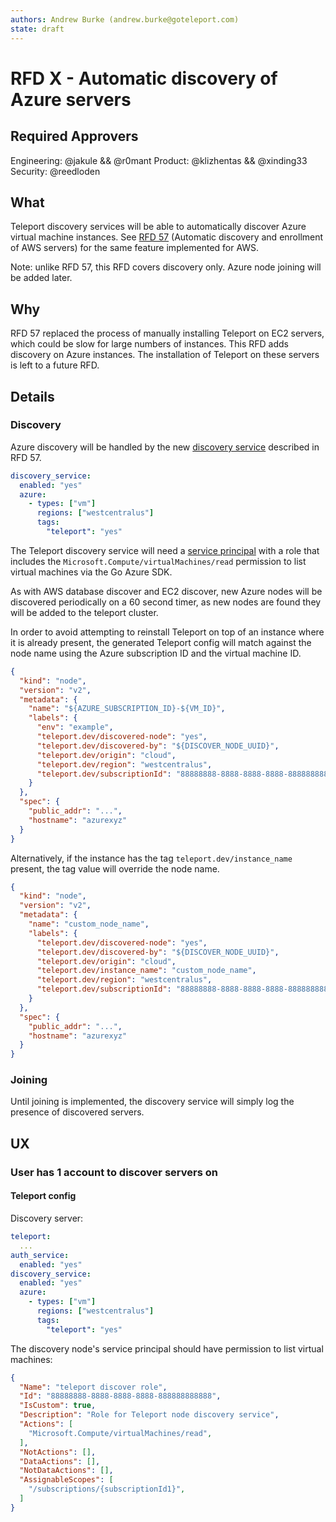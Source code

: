 ```yaml
---
authors: Andrew Burke (andrew.burke@goteleport.com)
state: draft
---
```


# RFD X - Automatic discovery of Azure servers

## Required Approvers
Engineering: @jakule && @r0mant
Product: @klizhentas && @xinding33
Security: @reedloden

## What

Teleport discovery services will be able to automatically discover Azure virtual machine
instances. See [RFD 57](https://github.com/gravitational/teleport/blob/master/rfd/0057-automatic-aws-server-discovery.md)
(Automatic discovery and enrollment of AWS servers) for the same feature implemented
for AWS.

Note: unlike RFD 57, this RFD covers discovery only. Azure node joining will be added
later.

## Why

RFD 57 replaced the process of manually installing Teleport on EC2 servers, which
could be slow for large numbers of instances. This RFD adds discovery on Azure
instances. The installation of Teleport on these servers is left to a future RFD.

## Details

### Discovery

Azure discovery will be handled by the new [discovery service](https://github.com/gravitational/teleport/blob/master/rfd/0057-automatic-aws-server-discovery.md#discovery) described in RFD 57.

```yaml
discovery_service:
  enabled: "yes"
  azure:
    - types: ["vm"]
      regions: ["westcentralus"]
      tags:
        "teleport": "yes"
```

The Teleport discovery service will need a [service principal](https://learn.microsoft.com/en-us/cli/azure/create-an-azure-service-principal-azure-cli?view=azure-cli-latest) with a role that includes the `Microsoft.Compute/virtualMachines/read`
permission to list virtual machines via the Go Azure SDK.

As with AWS database discover and EC2 discover, new Azure nodes will be discovered
periodically on a 60 second timer, as new nodes are found they will be added to the
teleport cluster.

In order to avoid attempting to reinstall Teleport on top of an instance where it is
already present, the generated Teleport config will match against the node name using
the Azure subscription ID and the virtual machine ID.

```json
{
  "kind": "node",
  "version": "v2",
  "metadata": {
    "name": "${AZURE_SUBSCRIPTION_ID}-${VM_ID}",
    "labels": {
      "env": "example",
      "teleport.dev/discovered-node": "yes",
      "teleport.dev/discovered-by": "${DISCOVER_NODE_UUID}",
      "teleport.dev/origin": "cloud",
      "teleport.dev/region": "westcentralus",
      "teleport.dev/subscriptionId": "88888888-8888-8888-8888-888888888888"
    }
  },
  "spec": {
    "public_addr": "...",
    "hostname": "azurexyz"
  }
}
```

Alternatively, if the instance has the tag `teleport.dev/instance_name` present, the tag
value will override the node name.

```json
{
  "kind": "node",
  "version": "v2",
  "metadata": {
    "name": "custom_node_name",
    "labels": {
      "teleport.dev/discovered-node": "yes",
      "teleport.dev/discovered-by": "${DISCOVER_NODE_UUID}",
      "teleport.dev/origin": "cloud",
      "teleport.dev/instance_name": "custom_node_name",
      "teleport.dev/region": "westcentralus",
      "teleport.dev/subscriptionId": "88888888-8888-8888-8888-888888888888"
    }
  },
  "spec": {
    "public_addr": "...",
    "hostname": "azurexyz"
  }
}
```

### Joining

Until joining is implemented, the discovery service will simply log the presence of
discovered servers.

## UX

### User has 1 account to discover servers on

#### Teleport config

Discovery server:
```yaml
teleport:
  ...
auth_service:
  enabled: "yes"
discovery_service:
  enabled: "yes"
  azure:
    - types: ["vm"]
      regions: ["westcentralus"]
      tags:
        "teleport": "yes"
```

The discovery node's service principal should have permission to list virtual machines:
```json
{
  "Name": "teleport discover role",
  "Id": "88888888-8888-8888-8888-888888888888",
  "IsCustom": true,
  "Description": "Role for Teleport node discovery service",
  "Actions": [
    "Microsoft.Compute/virtualMachines/read",
  ],
  "NotActions": [],
  "DataActions": [],
  "NotDataActions": [],
  "AssignableScopes": [
    "/subscriptions/{subscriptionId1}",
  ]
}
```
